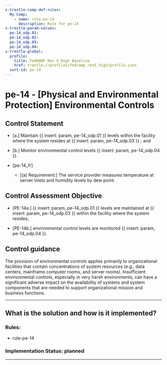 ```yaml
---
x-trestle-comp-def-rules:
  My Comp:
    - name: rule-pe-14
      description: Rule for pe-14
x-trestle-param-values:
  pe-14_odp.01:
  pe-14_odp.02:
  pe-14_odp.03:
  pe-14_odp.04:
x-trestle-global:
  profile:
    title: FedRAMP Rev 5 High Baseline
    href: trestle://profiles/fedramp_rev5_high/profile.json
  sort-id: pe-14
---
```


# pe-14 - \[Physical and Environmental Protection\] Environmental Controls

## Control Statement

- \[a.\] Maintain {{ insert: param, pe-14_odp.01 }} levels within the facility where the system resides at {{ insert: param, pe-14_odp.03 }} ; and

- \[b.\] Monitor environmental control levels {{ insert: param, pe-14_odp.04 }}.

- \[pe-14_fr\]

  - \[(a) Requirement:\] The service provider measures temperature at server inlets and humidity levels by dew point.

## Control Assessment Objective

- \[PE-14a.\] {{ insert: param, pe-14_odp.01 }} levels are maintained at {{ insert: param, pe-14_odp.03 }} within the facility where the system resides;

- \[PE-14b.\] environmental control levels are monitored {{ insert: param, pe-14_odp.04 }}.

## Control guidance

The provision of environmental controls applies primarily to organizational facilities that contain concentrations of system resources (e.g., data centers, mainframe computer rooms, and server rooms). Insufficient environmental controls, especially in very harsh environments, can have a significant adverse impact on the availability of systems and system components that are needed to support organizational mission and business functions.

______________________________________________________________________

## What is the solution and how is it implemented?

<!-- For implementation status enter one of: implemented, partial, planned, alternative, not-applicable -->

<!-- Note that the list of rules under ### Rules: is read-only and changes will not be captured after assembly to JSON -->

<!-- Add control implementation description here for control: pe-14 -->

### Rules:

  - rule-pe-14

### Implementation Status: planned

______________________________________________________________________
